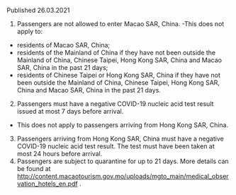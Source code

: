 Published 26.03.2021
1. Passengers are not allowed to enter Macao SAR, China.
-This does not apply to:
- residents of Macao SAR, China;
- residents of the Mainland of China if they have not been outside the Mainland of China, Chinese Taipei, Hong Kong SAR, China and Macao SAR, China in the past 21 days;
- residents of Chinese Taipei or Hong Kong SAR, China if they have not been outside the Mainland of China, Chinese Taipei, Hong Kong SAR, China and Macao SAR, China in the past 21 days.
2. Passengers must have a negative COVID-19 nucleic acid test result issued at most 7 days before arrival.
- This does not apply to passengers arriving from Hong Kong SAR, China.
3. Passengers arriving from Hong Kong SAR, China must have a negative COVID-19 nucleic acid test result. The test must have been taken at most 24 hours before arrival.
4. Passengers are subject to quarantine for up to 21 days. More details can be found at <a href="http://content.macaotourism.gov.mo/uploads/mgto_main/medical_observation_hotels_en.pdf">http://content.macaotourism.gov.mo/uploads/mgto_main/medical_observation_hotels_en.pdf</a> .

